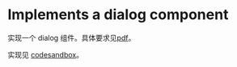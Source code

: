 # Implements a dialog component

实现一个 dialog 组件。具体要求见[pdf](../assets/20230403-shanghai-fe-白马.pdf)。

实现见 [codesandbox](https://codesandbox.io/s/fe-interview-dialog-ts-3208cf)。
